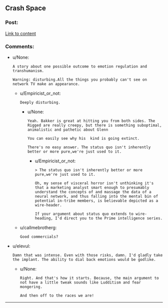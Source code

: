 ## Crash Space

### Post:

[Link to content](https://rsbakker.files.wordpress.com/2015/11/crash-space-tpb.pdf)

### Comments:

- u/None:
  ```
  A story about one possible outcome to emotion regulation and transhumanism.

  Warning: disturbing.All the things you probably can't see on network TV make an appearance.
  ```

  - u/Empiricist_or_not:
    ```
    Deeply disturbing.
    ```

    - u/None:
      ```
      Yeah. Bakker is great at hitting you from both sides. The Rigged are really creepy, but there is something suboptimal, animalistic and pathetic about Glenn   

      You can easily see why his  kind is going extinct. 

      There's no easy answer. The status quo isn't inherently better or more pure,we're just used to it.
      ```

      - u/Empiricist_or_not:
        ```
        > The status quo isn't inherently better or more pure,we're just used to it. 

        Oh, my sense of visceral horror isn't unthinking it's that a marketing analyst smart enough to presumably understand the concepts of and massage the data of a neural network, and thus falling into the mental bin of potential in-tribe members, is believable depicted as a wire-header.

        If your argument about status quo extends to wire-heading, I'd direct you to the Prime intelligence series.
        ```

  - u/callmebrotherg:
    ```
    Good commercials?
    ```

- u/elevul:
  ```
  Damn that was intense. Even with those risks, damn. I'd gladly take the implant. The ability to dial back emotions would be godlike.
  ```

  - u/None:
    ```
    Right. And that's how it starts. Because, the main argument to not have a little tweak sounds like Ludditism and fear mongering.  

    And then off to the races we are!
    ```

---

